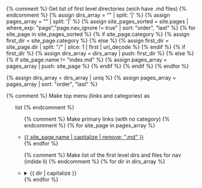 {% comment %} Get list of first level directories (wich have .md files) {% endcomment %}
{% assign dirs_array = "" | split: '|' %}
{% assign pages_array = "" | split: '|' %}
{% assign site_pages_sorted = site.pages | where_exp: "page","page.nav_ignore != true" | sort: "order", "last" %}
{% for site_page in site_pages_sorted %}
  {% if site_page.category %} 
  {% assign first_dir = site_page.category %} {% else %} {% assign first_dir = site_page.dir | split: "/" | slice: 1 | first | url_decode %} {% endif %}
  {% if first_dir %} {% assign dirs_array = dirs_array | push: first_dir %}
  {% else %} {% if site_page.name != "index.md" %} {% assign pages_array = pages_array | push: site_page %} {% endif %} {% endif %}
{% endfor %}

{% assign dirs_array = dirs_array | uniq  %}
{% assign pages_array = pages_array | sort: "order", "last" %}

{% comment %} Make top menu (links and categories) as <ul> list {% endcomment %}
<ul>

{% comment %} Make primary links (with no category) {% endcomment %}
{% for site_page in pages_array %}
<li><a class="secondary contrast" href="{{ site_page.url | downcase | remove: ".html" | relative_url }}"{% if site_page.path == page.path %} aria-current="page"{% endif %}>
  {{ site_page.name | capitalize | remove: ".md" }}</a></li>
{% endfor %}

{% comment %} Make list of the first level dirs and files for nav (indide li) {% endcomment %}
{% for dir in dirs_array %}
<li><details class="dropdown">    
  <summary role="button" class="contrast outline nav_summary">
    {{ dir | capitalize }}
  </summary>
  <ul>
  {% for site_page in site_pages_sorted  %}
    {% if site_page.category %} {% assign first_dir = site_page.category %} {% else %} {% assign first_dir = site_page.dir | split: "/" | slice: 1 | first | url_decode %} {% endif %}
    {% if first_dir == dir %}
      <li><a href="{{ site_page.url | downcase | remove: ".html" | relative_url }}">
      {% if site_page.title %} {{ site_page.title }} {%  else %} {{ site_page.name | capitalize | remove: ".md" }} {% endif %}
      </a></li>
    {% endif %}
  {% endfor %}
  </ul>
</details></li>
{% endfor %}
</ul>